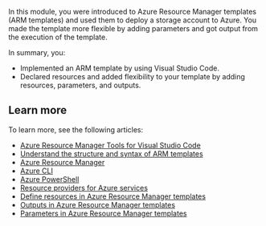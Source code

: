 In this module, you were introduced to Azure Resource Manager templates (ARM templates) and used them to deploy a storage account to Azure. You made the template more flexible by adding parameters and got output from the execution of the template. 

In summary, you:

- Implemented an ARM template by using Visual Studio Code.
- Declared resources and added flexibility to your template by adding resources, parameters, and outputs.

<!-- ## Next steps

Check out more modules in this learning path to get more advanced practice with Azure Resource Manager templates. -->

<!-- Add links to other modules or the learning path when they are published. -->

## Learn more

To learn more, see the following articles:

- [Azure Resource Manager Tools for Visual Studio Code](https://marketplace.visualstudio.com/items?itemName=msazurermtools.azurerm-vscode-tools&azure-portal=true)
- [Understand the structure and syntax of ARM templates](/azure/azure-resource-manager/templates/template-syntax?azure-portal=true)
- [Azure Resource Manager](/azure/azure-resource-manager/management/overview?azure-portal=true)
- [Azure CLI](/cli/azure/install-azure-cli?view=azure-cli-latest%3fazure-portal%3dtrue)
- [Azure PowerShell](/powershell/azure/install-az-ps?azure-portal=true&view=azps-4.2.0)
- [Resource providers for Azure services](/azure/azure-resource-manager/management/azure-services-resource-providers?azure-portal=true)
- [Define resources in Azure Resource Manager templates](/azure/templates?azure-portal=true)
- [Outputs in Azure Resource Manager templates](/azure/azure-resource-manager/templates/template-outputs?tabs=azure-powershell)
- [Parameters in Azure Resource Manager templates](/azure/azure-resource-manager/templates/template-parameters?azure-portal=true)